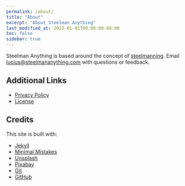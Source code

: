 ```yaml
---
permalink: /about/
title: "About"
excerpt: "About Steelman Anything"
last_modified_at: 2022-01-01T00:00:00-00:00
toc: false
sidebar: true
---
```


Steelman Anything is based around the concept of [steelmanning](/topics/introduction). Email [lucius@steelmananything.com](mailto:lucius@steelmananything.com) with questions or feedback.

## Additional Links

* [Privacy Policy](/privacy/)
* [License](/license/)

## Credits

This site is built with:

* [Jekyll](https://jekyllrb.com)
* [Minimal Mistakes](https://mademistakes.com/work/minimal-mistakes-jekyll-theme/)
* [Unsplash](https://unsplash.com/)
* [Pixabay](https://pixabay.com/)
* [Git](http://git-scm.com/)
* [GitHub](https://github.com/)
